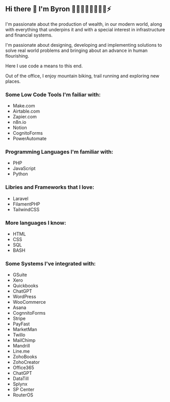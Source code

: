 <!--
**byronraymer/byronraymer** is a ✨ _special_ ✨ repository because its `README.md` (this file) appears on your GitHub profile.

Here are some ideas to get you started:

- 🔭 I’m currently working on ...
- 🌱 I’m currently learning ...
- 👯 I’m looking to collaborate on ...
- 🤔 I’m looking for help with ...
- 💬 Ask me about ...
- 📫 How to reach me: ...
- 😄 Pronouns: ...
- ⚡ Fun fact: ...
-->
## Hi there 👋 I'm Byron  🚵‍♂️🏃‍♂️🧗‍♂️🤸‍♂️⚡

I'm passionate about the production of wealth, in our modern world, along with everything that underpins it and with a special interest in infrastructure and financial systems.

I'm passionate about designing, developing and implementing solutions to solve real world problems and bringing about an advance in human flourishing.

Here I use code a means to this end.

Out of the office, I enjoy mountain biking, trail running and exploring new places. 

### Some Low Code Tools I'm failiar with:

- Make.com
- Airtable.com
- Zapier.com
- n8n.io
- Notion
- CognitoForms
- PowerAutomate

### Programming Languages I'm familiar with:

- PHP
- JavaScript
- Python

### Libries and Frameworks that I love:

- Laravel
- FilamentPHP
- TailwindCSS

### More languages I know:

- HTML
- CSS
- SQL
- BASH

### Some Systems I've integrated with:

- GSuite
- Xero
- Quickbooks
- ChatGPT
- WordPress
- WooCommerce
- Asana
- CognnitoForms
- Stripe
- PayFast
- MarketMan
- Twillo
- MailChimp
- Mandrill
- Line.me
- ZohoBooks
- ZohoCreator
- Office365
- ChatGPT
- DataTill
- Splynx
- SP Center
- RouterOS


